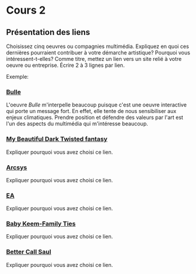 # Cours 2
## Présentation des liens
Choisissez cinq oeuvres ou compagnies multimédia. Expliquez en quoi ces dernières pourraient contribuer à votre démarche artistique? Pourquoi vous intéressent-t-elles? Comme titre, mettez un lien vers un site relié à votre oeuvre ou entreprise. Écrire 2 à 3 lignes par lien.

Exemple: 
### [Bulle](https://www.onf.ca/interactif/bulle/) 
L'oeuvre *Bulle* m'interpelle beaucoup puisque c'est une oeuvre interactive qui porte un message fort. En effet, elle tente de nous sensibiliser aux enjeux climatiques. Prendre position et défendre des valeurs par l'art est l'un des aspects du multimédia qui m'intéresse beaucoup. 

### [My Beautiful Dark Twisted fantasy](https://pitchfork.com/reviews/albums/14880-my-beautiful-dark-twisted-fantasy/)
Expliquer pourquoi vous avez choisi ce lien. 

### [Arcsys](https://arcsystemworks.com/)
Expliquer pourquoi vous avez choisi ce lien.

### [EA](https://www.ea.com/fr-ca)
Expliquer pourquoi vous avez choisi ce lien.  

### [Baby Keem-Family Ties](https://www.youtube.com/watch?v=v6HBZC9pZHQ&ab_channel=BabyKeemVEVO)
Expliquer pourquoi vous avez choisi ce lien. 

### [Better Call Saul](https://www.imdb.com/title/tt3032476/)
Expliquer pourquoi vous avez choisi ce lien. 

